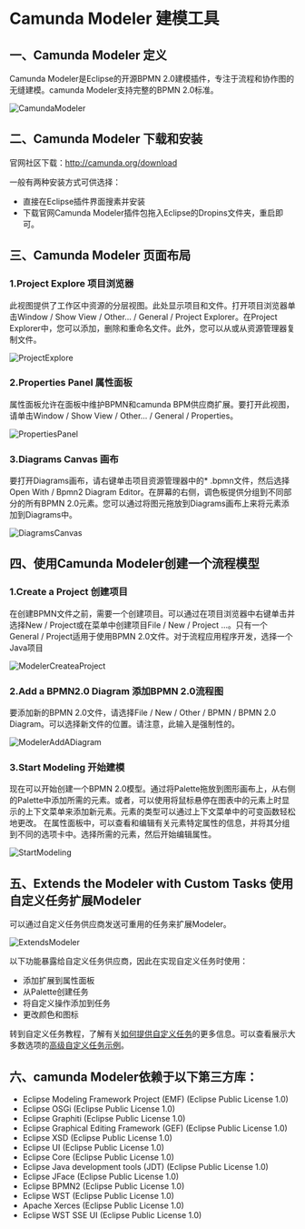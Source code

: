 
# Camunda Modeler 建模工具

## 一、Camunda Modeler 定义

Camunda Modeler是Eclipse的开源BPMN 2.0建模插件，专注于流程和协作图的无缝建模。camunda Modeler支持完整的BPMN 2.0标准。

![CamundaModeler](image/CamundaModeler一览.png)


## 二、Camunda Modeler 下载和安装

官网社区下载：http://camunda.org/download

一般有两种安装方式可供选择：

* 直接在Eclipse插件界面搜素并安装
* 下载官网Camunda Modeler插件包拖入Eclipse的Dropins文件夹，重启即可。

## 三、Camunda Modeler 页面布局

### 1.Project Explore 项目浏览器

此视图提供了工作区中资源的分层视图。此处显示项目和文件。打开项目浏览器单击Window / Show View / Other... / General / Project Explorer。在Project Explorer中，您可以添加，删除和重命名文件。此外，您可以从或从资源管理器复制文件。

![ProjectExplore](image/ModelerProjectExplore.png)

### 2.Properties Panel 属性面板

属性面板允许在面板中维护BPMN和camunda BPM供应商扩展。要打开此视图，请单击Window / Show View / Other... / General / Properties。

![PropertiesPanel](image/ModelerPropertiesPanel.png)

### 3.Diagrams Canvas 画布

要打开Diagrams画布，请右键单击项目资源管理器中的* .bpmn文件，然后选择Open With / Bpmn2 Diagram Editor。在屏幕的右侧，调色板提供分组到不同部分的所有BPMN 2.0元素。您可以通过将图元拖放到Diagrams画布上来将元素添加到Diagrams中。

![DiagramsCanvas](image/ModelerDiagramsCanvas.png)


## 四、使用Camunda Modeler创建一个流程模型

### 1.Create a Project 创建项目

在创建BPMN文件之前，需要一个创建项目。可以通过在项目浏览器中右键单击并选择New / Project或在菜单中创建项目File / New / Project ...。只有一个General / Project适用于使用BPMN 2.0文件。对于流程应用程序开发，选择一个Java项目

![ModelerCreateaProject](image/ModelerCreateaProject.png)

### 2.Add a BPMN2.0 Diagram 添加BPMN 2.0流程图

要添加新的BPMN 2.0文件，请选择File / New / Other / BPMN / BPMN 2.0 Diagram。可以选择新文件的位置。请注意，此输入是强制性的。

![ModelerAddADiagram](image/ModelerAddADiagram.png)

### 3.Start Modeling 开始建模

现在可以开始创建一个BPMN 2.0模型。通过将Palette拖放到图形画布上，从右侧的Palette中添加所需的元素。或者，可以使用将鼠标悬停在图表中的元素上时显示的上下文菜单来添加新元素。元素的类型可以通过上下文菜单中的可变函数轻松地更改。
在属性面板中，可以查看和编辑有关元素特定属性的信息，并将其分组到不同的选项卡中。选择所需的元素，然后开始编辑属性。

![StartModeling](image/StartModeling.png)



## 五、Extends the Modeler with Custom Tasks 使用自定义任务扩展Modeler

可以通过自定义任务供应商发送可重用的任务来扩展Modeler。

![ExtendsModeler](image/ExtendsModeler.png)

以下功能暴露给自定义任务供应商，因此在实现自定义任务时使用：

* 添加扩展到属性面板
* 从Palette创建任务
* 将自定义操作添加到任务
* 更改颜色和图标

转到自定义任务教程，了解有关[如何提供自定义任务](https://docs.camunda.org/manual/7.3/real-life/how-to/#modeler)的更多信息。可以查看展示大多数选项的[高级自定义任务示例](https://github.com/camunda/camunda-consulting/tree/master/snippets/modeler/custom-task-advanced)。



## 六、camunda Modeler依赖于以下第三方库：

* Eclipse Modeling Framework Project (EMF) (Eclipse Public License 1.0)
* Eclipse OSGi (Eclipse Public License 1.0)
* Eclipse Graphiti (Eclipse Public License 1.0)
* Eclipse Graphical Editing Framework (GEF) (Eclipse Public License 1.0)
* Eclipse XSD (Eclipse Public License 1.0)
* Eclipse UI (Eclipse Public License 1.0)
* Eclipse Core (Eclipse Public License 1.0)
* Eclipse Java development tools (JDT) (Eclipse Public License 1.0)
* Eclipse JFace (Eclipse Public License 1.0)
* Eclipse BPMN2 (Eclipse Public License 1.0)
* Eclipse WST (Eclipse Public License 1.0)
* Apache Xerces (Eclipse Public License 1.0)
* Eclipse WST SSE UI (Eclipse Public License 1.0)
